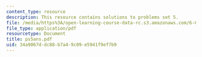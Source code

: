 ```yaml
---
content_type: resource
description: This resource contains solutions to problems set 5.
file: /media/https%3A/open-learning-course-data-rc.s3.amazonaws.com/6-691-seminar-in-electric-power-systems-spring-2006/34a9067ddc88b7a49c09e5941f9ef7b9_ps5ans.pdf
file_type: application/pdf
resourcetype: Document
title: ps5ans.pdf
uid: 34a9067d-dc88-b7a4-9c09-e5941f9ef7b9
---
```

